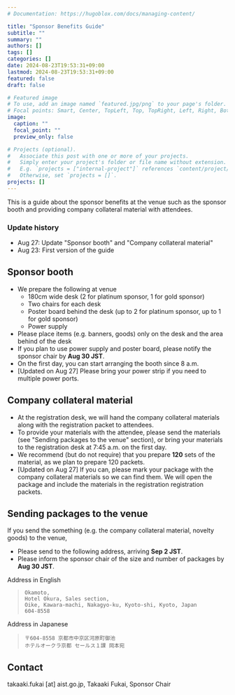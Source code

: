 ```yaml
---
# Documentation: https://hugoblox.com/docs/managing-content/

title: "Sponsor Benefits Guide"
subtitle: ""
summary: ""
authors: []
tags: []
categories: []
date: 2024-08-23T19:53:31+09:00
lastmod: 2024-08-23T19:53:31+09:00
featured: false
draft: false

# Featured image
# To use, add an image named `featured.jpg/png` to your page's folder.
# Focal points: Smart, Center, TopLeft, Top, TopRight, Left, Right, BottomLeft, Bottom, BottomRight.
image:
  caption: ""
  focal_point: ""
  preview_only: false

# Projects (optional).
#   Associate this post with one or more of your projects.
#   Simply enter your project's folder or file name without extension.
#   E.g. `projects = ["internal-project"]` references `content/project/deep-learning/index.md`.
#   Otherwise, set `projects = []`.
projects: []
---
```


This is a guide about the sponsor benefits at the venue such as the sponsor booth and providing company collateral material with attendees.

### Update history
- Aug 27: Update "Sponsor booth" and "Company collateral material"
- Aug 23: First version of the guide

## Sponsor booth
- We prepare the following at venue
  - 180cm wide desk (2 for platinum sponsor, 1 for gold sponsor)
  - Two chairs for each desk
  - Poster board behind the desk (up to 2 for platinum sponsor, up to 1 for gold sponsor)
  - Power supply
- Please place items (e.g. banners, goods) only on the desk and the area behind of the desk
- If you plan to use power supply and poster board, please notify the sponsor chair by **Aug 30 JST**.
- On the first day, you can start arranging the booth since 8 a.m.
- [Updated on Aug 27] Please bring your power strip if you need to multiple power ports.

## Company collateral material
- At the registration desk, we will hand the company collateral materials along with the registration packet to attendees.
- To provide your materials with the attendee, please send the materials (see "Sending packages to the venue" section), or bring your materials to the registration desk at 7:45 a.m. on the first day.
- We recommend (but do not require) that you prepare **120** sets of the material, as we plan to prepare 120 packets.
- [Updated on Aug 27] If you can, please mark your package with the company collateral materials so we can find them. We will open the package and include the materials in the registration registration packets.


## Sending packages to the venue
If you send the something (e.g. the company collateral material, novelty goods) to the venue,
- Please send to the following address, arriving **Sep 2 JST**.
- Please inform the sponsor chair of the size and number of packages by **Aug 30 JST**.

Address in English
>     Okamoto,
>     Hotel Okura, Sales section,
>     Oike, Kawara-machi, Nakagyo-ku, Kyoto-shi, Kyoto, Japan
>     604-8558


Address in Japanese
>     〒604-8558 京都市中京区河原町御池
>     ホテルオークラ京都 セールス１課 岡本宛

## Contact
takaaki.fukai [at] aist.go.jp, Takaaki Fukai, Sponsor Chair

